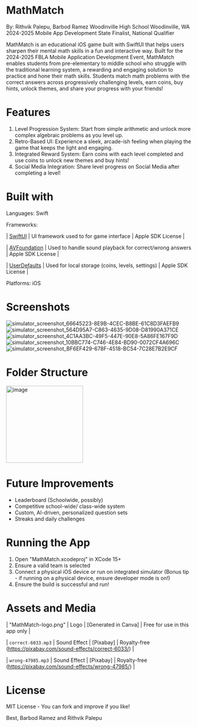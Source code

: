# MathMatch

By: Rithvik Palepu, Barbod Ramez
Woodinville High School
Woodinville, WA
2024-2025 Mobile App Development State Finalist, National Qualifier


MathMatch is an educational iOS game built with SwiftUI that helps users sharpen their mental math skills in a fun and interactive way. 
Built for the 2024-2025 FBLA Mobile Application Development Event, MathMatch enables students from pre-elementary to middle school who
struggle with the traditional learning system, a rewarding and engaging solution to practice and hone their math skills.
Students match math problems with the correct answers across progressively challenging levels, earn coins, buy hints, unlock themes, and share your
progress with your friends!

# Features
1) Level Progression System: Start from simple arithmetic and unlock more complex algebraic problems as you level up.
2) Retro-Based UI: Experience a sleek, arcade-ish feeling when playing the game that keeps the light and engaging.
3) Integrated Reward System: Earn coins with each level completed and use coins to unlock new themes and buy hints!
4) Social Media Integration: Share level progress on Social Media after completing a level!

# Built with
Languages: Swift

Frameworks: 

| [SwiftUI](https://developer.apple.com/xcode/swiftui/) | UI framework used to for game interface | Apple SDK License |

| [AVFoundation](https://developer.apple.com/documentation/avfoundation) | Used to handle sound playback for correct/wrong answers | Apple SDK License |

| [UserDefaults](https://developer.apple.com/documentation/foundation/userdefaults) | Used for local storage (coins, levels, settings) | Apple SDK License |

Platforms: iOS

# Screenshots 
![simulator_screenshot_66645223-8E9B-4CEC-B8BE-61C8D3FAEFB9](https://github.com/user-attachments/assets/d62f52ff-764f-45da-9284-8647e5511cc8)
![simulator_screenshot_564D95A7-C863-4635-9D08-D81990A371CE](https://github.com/user-attachments/assets/fffb613d-2557-49a1-a834-55219cbba652)
![simulator_screenshot_4C1AA3BC-49F5-447E-90E8-5A86FE167F9D](https://github.com/user-attachments/assets/0de34ca2-f0b6-47d0-a10b-8876ed88ee45)
![simulator_screenshot_10BBC774-C746-4E84-BD90-0072CF4A696C](https://github.com/user-attachments/assets/4dfb1a28-0f29-45e8-8cf3-c2cede74838a)
![simulator_screenshot_BF6EF429-678F-4518-BC54-7C28E7B2E9CF](https://github.com/user-attachments/assets/633fbd47-eb5f-431e-9e29-6fcdf2bce015)

# Folder Structure
<img width="208" alt="image" src="https://github.com/user-attachments/assets/7552de6e-5b6f-4b51-839b-76b253fc61d1" />

# Future Improvements
- Leaderboard (Schoolwide, possibly)
- Competitive school-wide/ class-wide system
- Custom, AI-driven, personalized question sets
- Streaks and daily challenges

# Running the App
1) Open "MathMatch.xcodeproj" in XCode 15+
2) Ensure a valid team is selected
3) Connect a physical iOS device or run on integrated simulator (Bonus tip - if running on a physical device, ensure developer mode is on!)
4) Ensure the build is successful and run!

# Assets and Media
| "MathMatch-logo.png" | Logo | [Generated in Canva] | Free for use in this app only |

| `correct-6033.mp3` | Sound Effect | [Pixabay] | Royalty-free (https://pixabay.com/sound-effects/correct-6033/) |

| `wrong-47985.mp3` | Sound Effect | [Pixabay] | Royalty-free (https://pixabay.com/sound-effects/wrong-47985/) |

# License
MIT License - You can fork and improve if you like!

Best,
Barbod Ramez and Rithvik Palepu
